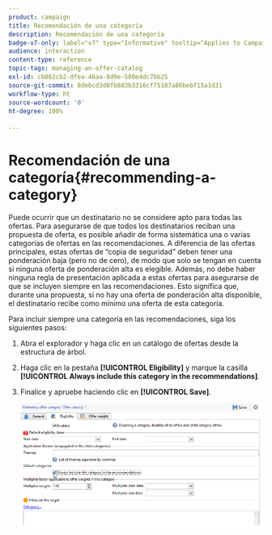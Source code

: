 ```yaml
---
product: campaign
title: Recomendación de una categoría
description: Recomendación de una categoría
badge-v7-only: label="v7" type="Informative" tooltip="Applies to Campaign Classic v7 only"
audience: interaction
content-type: reference
topic-tags: managing-an-offer-catalog
exl-id: cb062cb2-dfea-46aa-8d9e-580e4dc7bb25
source-git-commit: 8debcd3d8fb883b3316cf75187a86bebf15a1d31
workflow-type: ht
source-wordcount: '0'
ht-degree: 100%

---
```


# Recomendación de una categoría{#recommending-a-category}



Puede ocurrir que un destinatario no se considere apto para todas las ofertas. Para asegurarse de que todos los destinatarios reciban una propuesta de oferta, es posible añadir de forma sistemática una o varias categorías de ofertas en las recomendaciones. A diferencia de las ofertas principales, estas ofertas de “copia de seguridad” deben tener una ponderación baja (pero no de cero), de modo que solo se tengan en cuenta si ninguna oferta de ponderación alta es elegible. Además, no debe haber ninguna regla de presentación aplicada a estas ofertas para asegurarse de que se incluyen siempre en las recomendaciones. Esto significa que, durante una propuesta, si no hay una oferta de ponderación alta disponible, el destinatario recibe como mínimo una oferta de esta categoría.

Para incluir siempre una categoría en las recomendaciones, siga los siguientes pasos:

1. Abra el explorador y haga clic en un catálogo de ofertas desde la estructura de árbol.
1. Haga clic en la pestaña **[!UICONTROL Eligibility]** y marque la casilla **[!UICONTROL Always include this category in the recommendations]**.
1. Finalice y apruebe haciendo clic en **[!UICONTROL Save]**.

   ![](assets/offer_cat_default_001.png)
